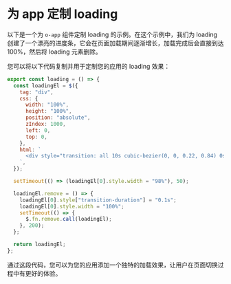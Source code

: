 <template is="exm-article">
  <a href="../../publics/examples/app-loading/demo.html" preview></a>
  <a href="../../publics/examples/app-loading/app-config.mjs" main></a>
  <a href="../../publics/examples/app-loading/page1.html"></a>
  <a href="../../publics/examples/app-loading/page2.html"></a>
</template>

# 为 app 定制 loading

以下是一个为 `o-app` 组件定制 loading 的示例。在这个示例中，我们为 loading 创建了一个漂亮的进度条，它会在页面加载期间逐渐增长，加载完成后会直接到达 100%，然后将 loading 元素删除。

您可以将以下代码复制并用于定制您的应用的 loading 效果：

```javascript
export const loading = () => {
  const loadingEl = $({
    tag: "div",
    css: {
      width: "100%",
      height: "100%",
      position: "absolute",
      zIndex: 1000,
      left: 0,
      top: 0,
    },
    html: `
      <div style="transition: all 10s cubic-bezier(0, 0, 0.22, 0.84) 0s; height: 2px;width: 0;background-color: rgb(0, 161, 46);"></div>
    `,
  });

  setTimeout(() => (loadingEl[0].style.width = "98%"), 50);

  loadingEl.remove = () => {
    loadingEl[0].style["transition-duration"] = "0.1s";
    loadingEl[0].style.width = "100%";
    setTimeout(() => {
      $.fn.remove.call(loadingEl);
    }, 200);
  };

  return loadingEl;
};
```

通过这段代码，您可以为您的应用添加一个独特的加载效果，让用户在页面切换过程中有更好的体验。

